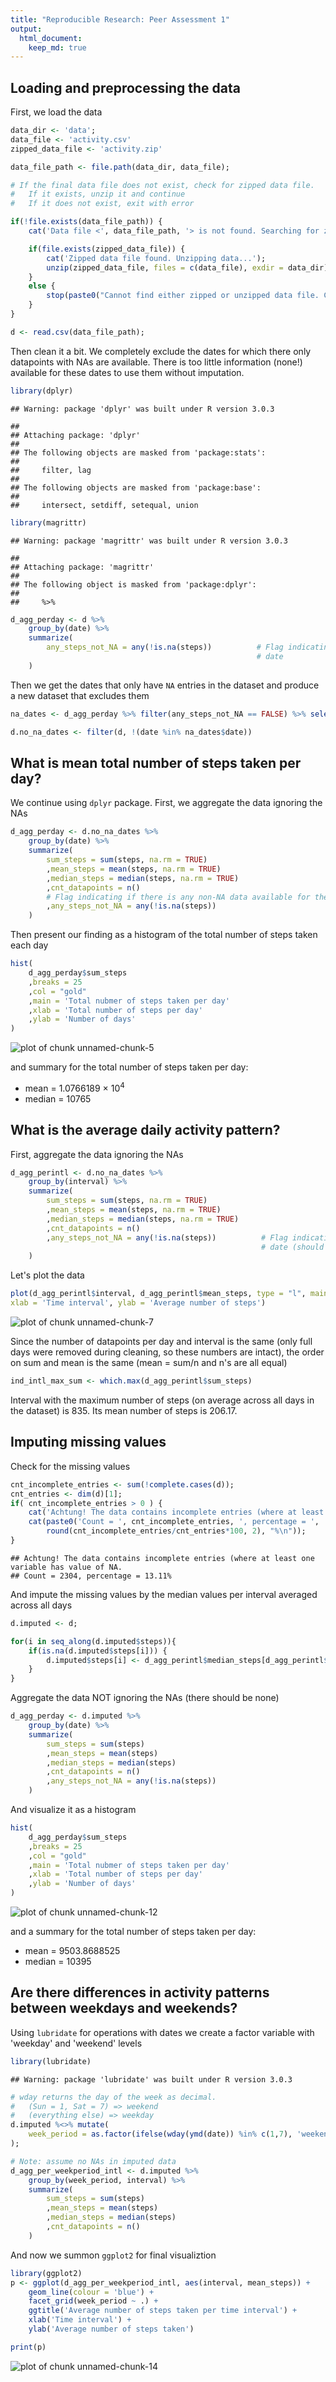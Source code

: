 ```yaml
---
title: "Reproducible Research: Peer Assessment 1"
output: 
  html_document:
    keep_md: true
---
```



## Loading and preprocessing the data

First, we load the data

```r
data_dir <- 'data';
data_file <- 'activity.csv'
zipped_data_file <- 'activity.zip'

data_file_path <- file.path(data_dir, data_file);

# If the final data file does not exist, check for zipped data file. 
#   If it exists, unzip it and continue
#   If it does not exist, exit with error

if(!file.exists(data_file_path)) {
    cat('Data file <', data_file_path, '> is not found. Searching for ziped data file <', zipped_data_file, '>' );

    if(file.exists(zipped_data_file)) {
        cat('Zipped data file found. Unzipping data...');
        unzip(zipped_data_file, files = c(data_file), exdir = data_dir); 
    }
    else {
		stop(paste0("Cannot find either zipped or unzipped data file. Cannot continue without data!"));
    }
}

d <- read.csv(data_file_path);
```

Then clean it a bit. We completely exclude the dates for which there only datapoints with NAs are available. There is
too little information (none!) available for these dates to use them without imputation.


```r
library(dplyr)
```

```
## Warning: package 'dplyr' was built under R version 3.0.3
```

```
## 
## Attaching package: 'dplyr'
## 
## The following objects are masked from 'package:stats':
## 
##     filter, lag
## 
## The following objects are masked from 'package:base':
## 
##     intersect, setdiff, setequal, union
```

```r
library(magrittr)
```

```
## Warning: package 'magrittr' was built under R version 3.0.3
```

```
## 
## Attaching package: 'magrittr'
## 
## The following object is masked from 'package:dplyr':
## 
##     %>%
```

```r
d_agg_perday <- d %>% 
    group_by(date) %>% 
    summarize(
        any_steps_not_NA = any(!is.na(steps))          # Flag indicating if there is any non-NA data available for the
                                                       # date
    )
```
Then we get the dates that only have `NA` entries in the dataset and produce a new dataset that excludes them


```r
na_dates <- d_agg_perday %>% filter(any_steps_not_NA == FALSE) %>% select(date)

d.no_na_dates <- filter(d, !(date %in% na_dates$date))
```

## What is mean total number of steps taken per day?

We continue using `dplyr` package. First, we aggregate the data ignoring the NAs

```r
d_agg_perday <- d.no_na_dates %>% 
    group_by(date) %>% 
    summarize(
        sum_steps = sum(steps, na.rm = TRUE)
        ,mean_steps = mean(steps, na.rm = TRUE)
        ,median_steps = median(steps, na.rm = TRUE)
        ,cnt_datapoints = n()
        # Flag indicating if there is any non-NA data available for the date (should be TRUE for all after cleaning)
        ,any_steps_not_NA = any(!is.na(steps))          
    )
```

Then present our finding as a histogram of the total number of steps taken each day


```r
hist(
    d_agg_perday$sum_steps
    ,breaks = 25
    ,col = "gold"
    ,main = 'Total nubmer of steps taken per day'
    ,xlab = 'Total number of steps per day'
    ,ylab = 'Number of days'
)
```

![plot of chunk unnamed-chunk-5](figure/unnamed-chunk-5-1.png) 

and summary for the total number of steps taken per day: 
- mean = 1.0766189 &times; 10<sup>4</sup>
- median = 10765

## What is the average daily activity pattern?

First, aggregate the data ignoring the NAs

```r
d_agg_perintl <- d.no_na_dates %>% 
    group_by(interval) %>% 
    summarize(
        sum_steps = sum(steps, na.rm = TRUE)
        ,mean_steps = mean(steps, na.rm = TRUE)
        ,median_steps = median(steps, na.rm = TRUE)
        ,cnt_datapoints = n()
        ,any_steps_not_NA = any(!is.na(steps))          # Flag indicating if there is any non-NA data available for the
                                                        # date (should be all TRUE after cleaning)
    )
```

Let's plot the data


```r
plot(d_agg_perintl$interval, d_agg_perintl$mean_steps, type = "l", main = 'Average number of steps across all days',
xlab = 'Time interval', ylab = 'Average number of steps')
```

![plot of chunk unnamed-chunk-7](figure/unnamed-chunk-7-1.png) 

Since the number of datapoints per day and interval is the same (only full days were removed during cleaning, so these
numbers are intact), the order on sum and mean is the same (mean = sum/n and n's are all equal)


```r
ind_intl_max_sum <- which.max(d_agg_perintl$sum_steps)
```
Interval with the maximum number of steps (on average across all days in the dataset) is 835. Its mean number of steps is 206.17.

## Imputing missing values

Check for the missing values


```r
cnt_incomplete_entries <- sum(!complete.cases(d));
cnt_entries <- dim(d)[1];
if( cnt_incomplete_entries > 0 ) {
    cat('Achtung! The data contains incomplete entries (where at least one variable has value of NA.', "\n");
    cat(paste0('Count = ', cnt_incomplete_entries, ', percentage = ', 
        round(cnt_incomplete_entries/cnt_entries*100, 2), "%\n"));
}
```

```
## Achtung! The data contains incomplete entries (where at least one variable has value of NA. 
## Count = 2304, percentage = 13.11%
```

And impute the missing values by the median values per interval averaged across all days


```r
d.imputed <- d;

for(i in seq_along(d.imputed$steps)){
    if(is.na(d.imputed$steps[i])) {
        d.imputed$steps[i] <- d_agg_perintl$median_steps[d_agg_perintl$interval == d.imputed$interval[i]];
    }
}
```

Aggregate the data NOT ignoring the NAs (there should be none)


```r
d_agg_perday <- d.imputed %>% 
    group_by(date) %>% 
    summarize(
        sum_steps = sum(steps)
        ,mean_steps = mean(steps)
        ,median_steps = median(steps)
        ,cnt_datapoints = n()
        ,any_steps_not_NA = any(!is.na(steps))   
    )
```

And visualize it as a histogram


```r
hist(
    d_agg_perday$sum_steps
    ,breaks = 25
    ,col = "gold"
    ,main = 'Total nubmer of steps taken per day'
    ,xlab = 'Total number of steps per day'
    ,ylab = 'Number of days'
)
```

![plot of chunk unnamed-chunk-12](figure/unnamed-chunk-12-1.png) 

and a summary for the total number of steps taken per day: 
- mean = 9503.8688525
- median = 10395


## Are there differences in activity patterns between weekdays and weekends?

Using `lubridate` for operations with dates we create a factor variable with 'weekday' and 'weekend' levels


```r
library(lubridate)
```

```
## Warning: package 'lubridate' was built under R version 3.0.3
```

```r
# wday returns the day of the week as decimal. 
#   (Sun = 1, Sat = 7) => weekend
#   (everything else) => weekday
d.imputed %<>% mutate(
    week_period = as.factor(ifelse(wday(ymd(date)) %in% c(1,7), 'weekend', 'weekday'))
);

# Note: assume no NAs in imputed data
d_agg_per_weekperiod_intl <- d.imputed %>% 
    group_by(week_period, interval) %>% 
    summarize(
        sum_steps = sum(steps)
        ,mean_steps = mean(steps)
        ,median_steps = median(steps)
        ,cnt_datapoints = n()
    )
```

And now we summon `ggplot2` for final visualiztion


```r
library(ggplot2)
p <- ggplot(d_agg_per_weekperiod_intl, aes(interval, mean_steps)) + 
    geom_line(colour = 'blue') +
    facet_grid(week_period ~ .) +
    ggtitle('Average number of steps taken per time interval') + 
    xlab('Time interval') +
    ylab('Average number of steps taken')

print(p)
```

![plot of chunk unnamed-chunk-14](figure/unnamed-chunk-14-1.png) 
